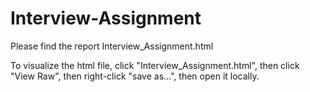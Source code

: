 # Interview-Assignment

Please find the report Interview_Assignment.html

To visualize the html file, click "Interview_Assignment.html", then click "View Raw", then right-click "save as...", then open it locally.
